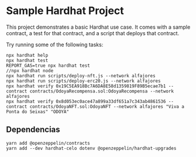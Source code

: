 # Sample Hardhat Project

This project demonstrates a basic Hardhat use case. It comes with a sample contract, a test for that contract, and a script that deploys that contract.

Try running some of the following tasks:

```shell
npx hardhat help
npx hardhat test
REPORT_GAS=true npx hardhat test
//npx hardhat node
npx hardhat run scripts/deploy-nft.js --network alfajores
npx hardhat run scripts/deploy-erc20.js --network alfajores
npx hardhat verify 0x19C5EA918Bc7A6DA8E58d1359819F89B5ecae7b1 --contract contracts/OdoyaRecompensa.sol:OdoyaRecompensa --network alfajores
npx hardhat verify 0x8d053ec0ace47a899a33df651a7c343ab4861536 --contract contracts/OdoyaNFT.sol:OdoyaNFT --network alfajores "Viva a Ponta do Seixas" "ODOYA"
```

## Dependencias

```shell
yarn add @openzeppelin/contracts
yarn add --dev hardhat-celo dotenv @openzeppelin/hardhat-upgrades
```
